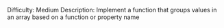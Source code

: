 Difficulty: Medium
Description: Implement a function that groups values in an array based on a function or property name